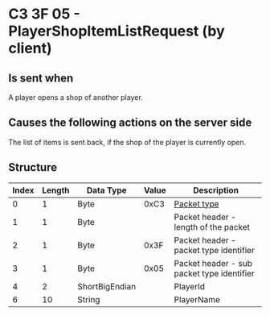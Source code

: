 # C3 3F 05 - PlayerShopItemListRequest (by client)

## Is sent when

A player opens a shop of another player.

## Causes the following actions on the server side

The list of items is sent back, if the shop of the player is currently open.

## Structure

| Index | Length | Data Type | Value | Description |
|-------|--------|-----------|-------|-------------|
| 0 | 1 |   Byte   | 0xC3  | [Packet type](PacketTypes.md) |
| 1 | 1 |    Byte   |      | Packet header - length of the packet |
| 2 | 1 |    Byte   | 0x3F  | Packet header - packet type identifier |
| 3 | 1 |    Byte   | 0x05  | Packet header - sub packet type identifier |
| 4 | 2 | ShortBigEndian |  | PlayerId |
| 6 | 10 | String |  | PlayerName |